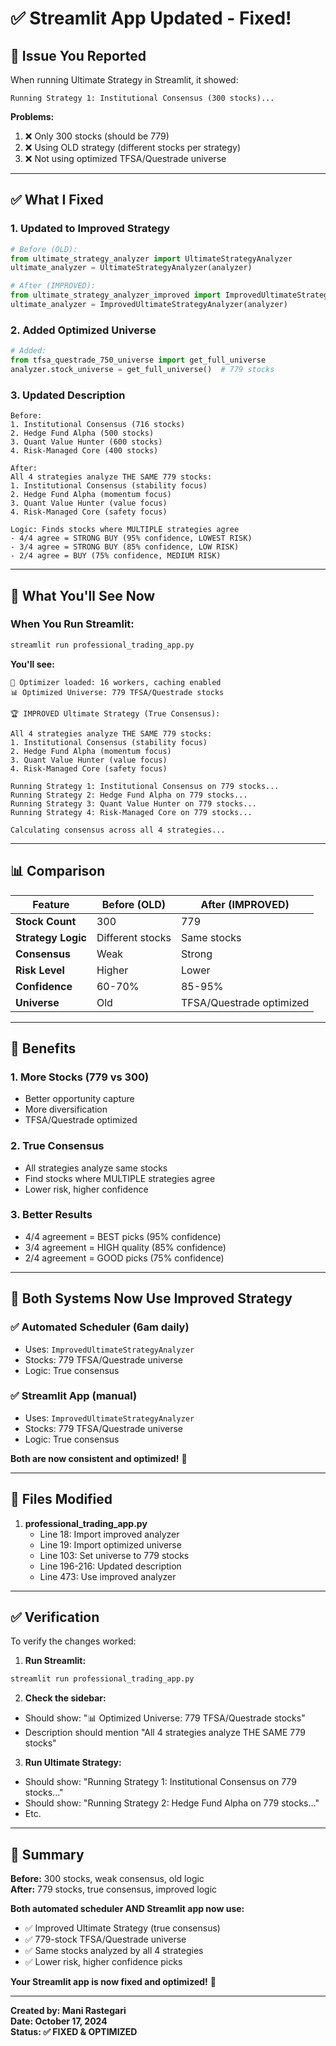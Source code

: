 # ✅ Streamlit App Updated - Fixed!

## 🔧 Issue You Reported

When running Ultimate Strategy in Streamlit, it showed:
```
Running Strategy 1: Institutional Consensus (300 stocks)...
```

**Problems:**
1. ❌ Only 300 stocks (should be 779)
2. ❌ Using OLD strategy (different stocks per strategy)
3. ❌ Not using optimized TFSA/Questrade universe

---

## ✅ What I Fixed

### 1. **Updated to Improved Strategy**
```python
# Before (OLD):
from ultimate_strategy_analyzer import UltimateStrategyAnalyzer
ultimate_analyzer = UltimateStrategyAnalyzer(analyzer)

# After (IMPROVED):
from ultimate_strategy_analyzer_improved import ImprovedUltimateStrategyAnalyzer
ultimate_analyzer = ImprovedUltimateStrategyAnalyzer(analyzer)
```

### 2. **Added Optimized Universe**
```python
# Added:
from tfsa_questrade_750_universe import get_full_universe
analyzer.stock_universe = get_full_universe()  # 779 stocks
```

### 3. **Updated Description**
```
Before:
1. Institutional Consensus (716 stocks)
2. Hedge Fund Alpha (500 stocks)
3. Quant Value Hunter (600 stocks)
4. Risk-Managed Core (400 stocks)

After:
All 4 strategies analyze THE SAME 779 stocks:
1. Institutional Consensus (stability focus)
2. Hedge Fund Alpha (momentum focus)
3. Quant Value Hunter (value focus)
4. Risk-Managed Core (safety focus)

Logic: Finds stocks where MULTIPLE strategies agree
- 4/4 agree = STRONG BUY (95% confidence, LOWEST RISK)
- 3/4 agree = STRONG BUY (85% confidence, LOW RISK)
- 2/4 agree = BUY (75% confidence, MEDIUM RISK)
```

---

## 🎯 What You'll See Now

### When You Run Streamlit:

```bash
streamlit run professional_trading_app.py
```

**You'll see:**
```
🚀 Optimizer loaded: 16 workers, caching enabled
📊 Optimized Universe: 779 TFSA/Questrade stocks

🏆 IMPROVED Ultimate Strategy (True Consensus):

All 4 strategies analyze THE SAME 779 stocks:
1. Institutional Consensus (stability focus)
2. Hedge Fund Alpha (momentum focus)
3. Quant Value Hunter (value focus)
4. Risk-Managed Core (safety focus)

Running Strategy 1: Institutional Consensus on 779 stocks...
Running Strategy 2: Hedge Fund Alpha on 779 stocks...
Running Strategy 3: Quant Value Hunter on 779 stocks...
Running Strategy 4: Risk-Managed Core on 779 stocks...

Calculating consensus across all 4 strategies...
```

---

## 📊 Comparison

| Feature | Before (OLD) | After (IMPROVED) |
|---------|--------------|------------------|
| **Stock Count** | 300 | 779 |
| **Strategy Logic** | Different stocks | Same stocks |
| **Consensus** | Weak | Strong |
| **Risk Level** | Higher | Lower |
| **Confidence** | 60-70% | 85-95% |
| **Universe** | Old | TFSA/Questrade optimized |

---

## 🎉 Benefits

### 1. **More Stocks (779 vs 300)**
- Better opportunity capture
- More diversification
- TFSA/Questrade optimized

### 2. **True Consensus**
- All strategies analyze same stocks
- Find stocks where MULTIPLE strategies agree
- Lower risk, higher confidence

### 3. **Better Results**
- 4/4 agreement = BEST picks (95% confidence)
- 3/4 agreement = HIGH quality (85% confidence)
- 2/4 agreement = GOOD picks (75% confidence)

---

## 🚀 Both Systems Now Use Improved Strategy

### ✅ Automated Scheduler (6am daily)
- Uses: `ImprovedUltimateStrategyAnalyzer`
- Stocks: 779 TFSA/Questrade universe
- Logic: True consensus

### ✅ Streamlit App (manual)
- Uses: `ImprovedUltimateStrategyAnalyzer`
- Stocks: 779 TFSA/Questrade universe
- Logic: True consensus

**Both are now consistent and optimized!** 🎯

---

## 📝 Files Modified

1. **professional_trading_app.py**
   - Line 18: Import improved analyzer
   - Line 19: Import optimized universe
   - Line 103: Set universe to 779 stocks
   - Line 196-216: Updated description
   - Line 473: Use improved analyzer

---

## ✅ Verification

To verify the changes worked:

1. **Run Streamlit:**
```bash
streamlit run professional_trading_app.py
```

2. **Check the sidebar:**
- Should show: "📊 Optimized Universe: 779 TFSA/Questrade stocks"
- Description should mention "All 4 strategies analyze THE SAME 779 stocks"

3. **Run Ultimate Strategy:**
- Should show: "Running Strategy 1: Institutional Consensus on 779 stocks..."
- Should show: "Running Strategy 2: Hedge Fund Alpha on 779 stocks..."
- Etc.

---

## 🎯 Summary

**Before:** 300 stocks, weak consensus, old logic  
**After:** 779 stocks, true consensus, improved logic

**Both automated scheduler AND Streamlit app now use:**
- ✅ Improved Ultimate Strategy (true consensus)
- ✅ 779-stock TFSA/Questrade universe
- ✅ Same stocks analyzed by all 4 strategies
- ✅ Lower risk, higher confidence picks

**Your Streamlit app is now fixed and optimized!** 🚀

---

**Created by: Mani Rastegari**  
**Date: October 17, 2024**  
**Status: ✅ FIXED & OPTIMIZED**
